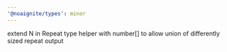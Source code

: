 ```yaml
---
'@noaignite/types': minor
---
```


extend N in Repeat type helper with number[] to allow union of differently sized repeat output
